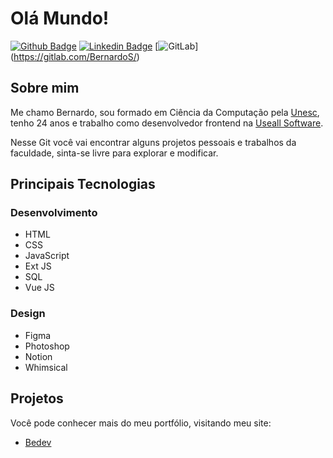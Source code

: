 # Olá Mundo!

[![Github Badge](https://img.shields.io/badge/-Github-000?style=flat-square&logo=Github&logoColor=white&link=https://github.com/b-schmitz)](https://github.com/B-Schmitz)
[![Linkedin Badge](https://img.shields.io/badge/-LinkedIn-blue?style=flat-square&logo=Linkedin&logoColor=white&link=https://www.linkedin.com/in/bernardo-ssantos/)](https://www.linkedin.com/in/bernardo-ssantos/)
[![GitLab](https://img.shields.io/badge/gitlab-%23181717.svg?style=for-the-badge&logo=gitlab&logoColor=white&link=https://gitlab.com/BernardoS/)]
(https://gitlab.com/BernardoS/)
## Sobre mim

Me chamo Bernardo, sou formado em Ciência da Computação pela [Unesc](https://www.linkedin.com/in/unesc/), tenho 24 anos e trabalho como desenvolvedor frontend na [Useall Software](https://www.linkedin.com/company/useall-software-ltda/?originalSubdomain=br).

Nesse Git você vai encontrar alguns projetos pessoais e trabalhos da faculdade, sinta-se livre para explorar e modificar.    

## Principais Tecnologias

### Desenvolvimento
- HTML 
- CSS
- JavaScript
- Ext JS
- SQL 
- Vue JS

### Design
- Figma
- Photoshop
- Notion
- Whimsical

## Projetos

Você pode conhecer mais do meu portfólio, visitando meu site:
- [Bedev](https://bedev.xyz/)
